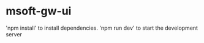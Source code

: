 # msoft-gw-ui
'npm install' to install dependencies. 
'npm run dev' to start the development server
